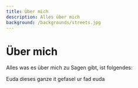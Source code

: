 ```yaml
---
title: Über mich
description: Alles über mich
background: /backgrounds/streets.jpg
---
```

# Über mich

Alles was es über mich zu Sagen gibt, ist folgendes:

Euda dieses ganze it gefasel ur fad euda

